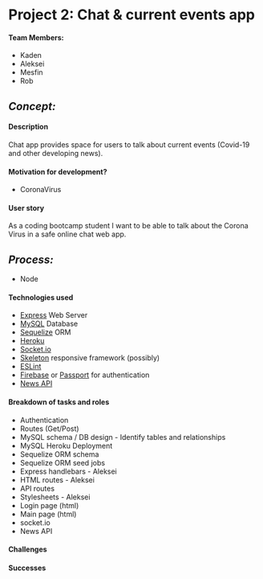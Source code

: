 # Project 2: Chat & current events app
#### Team Members:
  * Kaden
  * Aleksei
  * Mesfin
  * Rob

## _Concept:_

#### Description
Chat app provides space for users to talk about current events (Covid-19 and other developing news).

#### Motivation for development?
  * CoronaVirus

#### User story
As a coding bootcamp student I want to be able to talk about the Corona Virus in a safe online chat web app. 

## _Process:_
  * Node
  
#### Technologies used
  * [Express](https://expressjs.com/) Web Server
  * [MySQL](https://www.mysql.com/) Database
  * [Sequelize](https://sequelize.org/) ORM
  * [Heroku](https://heroku.com)
  * [Socket.io](https://socket.io/)
  * [Skeleton](http://getskeleton.com/) responsive framework (possibly)
  * [ESLint](https://eslint.org/)
  * [Firebase](https://firebase.google.com/) or [Passport](http://www.passportjs.org/) for authentication
  * [News API](https://newsapi.org/)

#### Breakdown of tasks and roles
  * Authentication
  * Routes (Get/Post)
  * MySQL schema / DB design - Identify tables and relationships
  * MySQL Heroku Deployment
  * Sequelize ORM schema 
  * Sequelize ORM seed jobs 
  * Express handlebars - Aleksei
  * HTML routes - Aleksei
  * API routes
  * Stylesheets - Aleksei
  * Login page (html)
  * Main page (html)
  * socket.io
  * News API

#### Challenges

#### Successes






